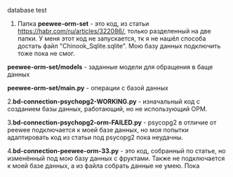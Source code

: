 database test
1. Папка **peewee-orm-set** - это код, из статьи https://habr.com/ru/articles/322086/, только разделенный
на две папки. У меня этот код не запускается, тк я не нашёл способа достать файл "Chinook_Sqlite.sqlite".
Мою базу данных подключить тоже пока не смог.

**peewee-orm-set/models** - заданные модели для обращения в баще данных

**peewee-orm-set/main.py** - операции с базой данных

2.**bd-connection-psychopg2-WORKING.py** - изначальный код с созданием базы данных, работающий, но не использующий ОРМ.

3.**bd-connection-psychopg2-orm-FAILED.py** - psycopg2 в отличие от peewee подключается к моей базе данных,
но моя попытки адаптировать код из статьи под psycopg2 пока неудачны.

4.**bd-connection-peewee-orm-33.py** - это код, собранный по статье, но изменённый под мою базу данных с фруктами.
Также не подключается к моей базе данных, а из файла собрать данные не умею. Пока
